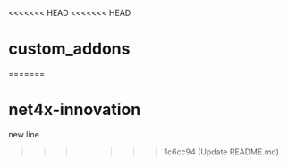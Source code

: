 <<<<<<< HEAD
<<<<<<< HEAD
# custom_addons

=======
# net4x-innovation
new line
>>>>>>> 1c6cc94 (Update README.md)
